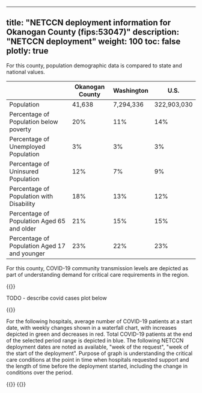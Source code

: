 
---
title: "NETCCN deployment information for Okanogan County (fips:53047)"
description: "NETCCN deployment"
weight: 100
toc: false
plotly: true
---

For this county, population demographic data is compared to state and national values.

| | Okanogan County | Washington | U.S. |
| ----------- | ----------- | ----------- | -------- |
| Population | 41,638 | 7,294,336 | 322,903,030 |
| Percentage of Population below poverty | 20% | 11% | 14% |
| Percentage of Unemployed Population | 3% | 3% | 3% |
| Percentage of Uninsured Population | 12% | 7% | 9% |
| Percentage of Population with Disability | 18% | 13% | 12% |
| Percentage of Population Aged 65 and older | 21% | 15% | 15% |
| Percentage of Population Aged 17 and younger | 23% | 22% | 23% |

  

For this county, COVID-19 community transmission levels are depicted as part of understanding demand for critical care requirements in the region.

{{<plotly json="netccn/53047/covid_transmission.plotly.json" height="400px">}}


TODO - describe covid cases plot below

  {{<plotly json="netccn/53047/covid_cases.plotly.json" height="400px">}}


For the following hospitals, average number of COVID-19 patients at a start date, with weekly changes shown in a waterfall chart, with increases depicted in green and decreases in red.  Total COVID-19 patients at the end of the selected period range is depicted in blue.  The following NETCCN deployment dates are noted as available, "week of the request", "week of the start of the deployment".  Purpose of graph is understanding the critical care conditions at the point in time when hospitals requested support and the length of time before the deployment started, including the change in conditions over the period.

{{<plotly json="netccn/53047/hospital.501324.plotly.json" height="400px">}}
{{<plotly json="netccn/53047/hospital.501328.plotly.json" height="400px">}}
